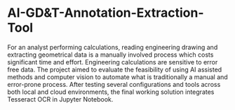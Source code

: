 # AI-GD&T-Annotation-Extraction-Tool
For an analyst performing calculations, reading engineering drawing and extracting geometrical data is a manually involved process which costs significant time and effort. Engineering calculations are sensitive to error free data. The project aimed to evaluate the feasibility of using AI assisted methods and computer vision to automate what is traditionally a manual and error-prone process. After testing several configurations and tools across both local and cloud environments, the final working solution integrates Tesseract OCR in Jupyter Notebook.

